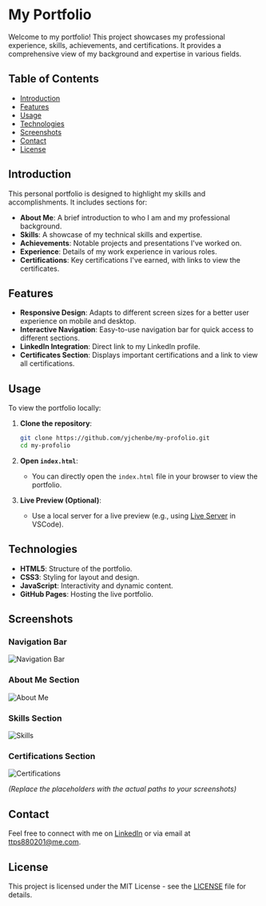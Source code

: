 # My Portfolio

Welcome to my portfolio! This project showcases my professional experience, skills, achievements, and certifications. It provides a comprehensive view of my background and expertise in various fields.

## Table of Contents

- [Introduction](#introduction)
- [Features](#features)
- [Usage](#usage)
- [Technologies](#technologies)
- [Screenshots](#screenshots)
- [Contact](#contact)
- [License](#license)

## Introduction

This personal portfolio is designed to highlight my skills and accomplishments. It includes sections for:
- **About Me**: A brief introduction to who I am and my professional background.
- **Skills**: A showcase of my technical skills and expertise.
- **Achievements**: Notable projects and presentations I've worked on.
- **Experience**: Details of my work experience in various roles.
- **Certifications**: Key certifications I've earned, with links to view the certificates.

## Features

- **Responsive Design**: Adapts to different screen sizes for a better user experience on mobile and desktop.
- **Interactive Navigation**: Easy-to-use navigation bar for quick access to different sections.
- **LinkedIn Integration**: Direct link to my LinkedIn profile.
- **Certificates Section**: Displays important certifications and a link to view all certifications.

## Usage

To view the portfolio locally:

1. **Clone the repository**:
    ```bash
    git clone https://github.com/yjchenbe/my-profolio.git
    cd my-profolio
    ```

2. **Open `index.html`**:
   - You can directly open the `index.html` file in your browser to view the portfolio.

3. **Live Preview (Optional)**:
   - Use a local server for a live preview (e.g., using [Live Server](https://marketplace.visualstudio.com/items?itemName=ritwickdey.LiveServer) in VSCode).

## Technologies

- **HTML5**: Structure of the portfolio.
- **CSS3**: Styling for layout and design.
- **JavaScript**: Interactivity and dynamic content.
- **GitHub Pages**: Hosting the live portfolio.

## Screenshots

### Navigation Bar
![Navigation Bar](path/to/your/navigation-bar-screenshot.png)

### About Me Section
![About Me](path/to/your/about-me-screenshot.png)

### Skills Section
![Skills](path/to/your/skills-screenshot.png)

### Certifications Section
![Certifications](path/to/your/certifications-screenshot.png)

*(Replace the placeholders with the actual paths to your screenshots)*

## Contact

Feel free to connect with me on [LinkedIn](https://www.linkedin.com/in/yu-ju-chen-01654313b/) or via email at ttps880201@me.com.

## License

This project is licensed under the MIT License - see the [LICENSE](LICENSE) file for details.
